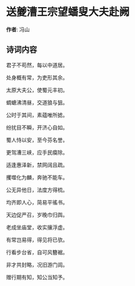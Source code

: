 # 送夔漕王宗望蟠叟大夫赴阙

**作者**: 冯山

## 诗词内容

君子不苟然，每以中道居。

处身概有常，为吏形其余。

太原大夫公，使蜀元丰初。

蜩螗沸清昼，交道狼与狙。

公时于其间，素蕴唯所摅。

纷扰目不瞬，开济心自如。

蜀人恃以安，至今芬名誉。

更驾漕三峡，应手民瘼除。

适逢惠泽新，禁网阔且疏。

攫噬化为麟，奔驰不能车。

公无异他日，法度方得梳。

均齐即人心，简易平徭书。

天边促严召，岁晚巾归舆。

老成坐庙堂，收实攘浮虚。

有常岂易得，得见将已欤。

行看步台省，自可风簪裾。

非才共封略，况旧游门闾。

赠行期有知，知公当知予。


